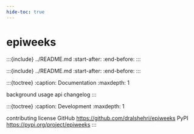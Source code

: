 ```yaml
---
hide-toc: true
---
```


# epiweeks

:::{include} ../README.md
:start-after: <!-- start description -->
:end-before: <!-- end description -->
:::

:::{include} ../README.md
:start-after: <!-- start summary -->
:end-before: <!-- end summary -->
:::

:::{toctree}
:caption: Documentation
:maxdepth: 1

background
usage
api
changelog
:::

:::{toctree}
:caption: Development
:maxdepth: 1

contributing
license
GitHub <https://github.com/dralshehri/epiweeks>
PyPI <https://pypi.org/project/epiweeks>
:::
